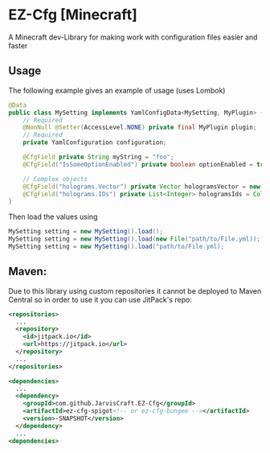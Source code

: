 # EZ-Cfg [Minecraft]
A Minecraft dev-Library for making work with configuration files easier and faster
## Usage
The following example gives an example of usage (uses Lombok)
```java
@Data
public class MySetting implements YamlConfigData<MySetting, MyPlugin> {
    // Required
    @NonNull @Setter(AccessLevel.NONE) private final MyPlugin plugin;
    // Required
    private YamlConfiguration configuration;

    @CfgField private String myString = "foo";
    @CfgField("IsSomeOptionEnabled") private boolean optionEnabled = true;

    // Complex objects
    @CfgField("holograms.Vector") private Vector hologramsVector = new Vector(0.0, 1.25, 0.0);
    @CfgField("holograms.IDs") private List<Integer> hologramsIds = Collections.emptyList();
}
```
Then load the values using
```Java
MySetting setting = new MySetting().load();
MySetting setting = new MySetting().load(new File("path/to/File.yml));
MySetting setting = new MySetting().load("path/to/File.yml);
```
## Maven:
Due to this library using custom repositories it cannot be deployed to Maven Central so in order to use it you can use JitPack's repo:
```xml
<repositories>
  ...
  <repository>
    <id>jitpack.io</id>
    <url>https://jitpack.io</url>
  </repository>
  ...
</repositories>
```
```xml
<dependencies>
  ...
  <dependency>
    <groupId>com.github.JarvisCraft.EZ-Cfg</groupId>
    <artifactId>ez-cfg-spigot<!-- or ez-cfg-bungee --></artifactId>
    <version>-SNAPSHOT</version>
  </dependency>
  ...
<dependencies>
```
